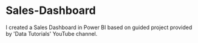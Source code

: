 # Sales-Dashboard
I created a Sales Dashboard in Power BI based on guided project provided by 'Data Tutorials' YouTube channel. 
